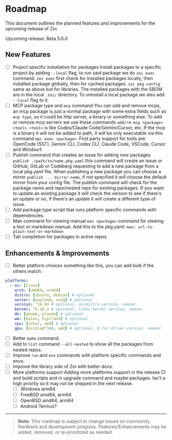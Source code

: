 # Roadmap

This document outlines the planned features and improvements for the upcoming release of Zoi.

Upcoming release: Beta 5.0.0

## New Features

- [ ] Project specific installation for packages
      Install packages to a specific project by adding `--local` flag, to run said package we do `zoi exec` command.
      `zoi exec` first check for installed packages locally, then installed package globally, then for cached packages.
      `zoi pkg-config` same as above but for libraries.
      The installed packages with the SBOM are in the local `.zoi/` directory.
      To uninstall a local package we also add `--local` flag to it.
- [ ] MCP package type and `mcp` command
      You can add and remove mcps, an mcp package is just a normal package with some extra fields such as `mcp type`, so it could be http server, a binary or something else.
      To add or remove mcp servers we use these commands `add/rm mcp <package> <tool>`.
      `<tool>` is like Codex/Claude Code/Gemini/Cursor, etc.
      If the mcp is a binary it will not be added to path, it will be only executable via this command `mpc exec <package>`.
      First party support for tools are: OpenCode (SST), Gemini CLI, Codex CLI, Claude Code, VSCode, Cursor and Windsurf.
- [ ] Publish command that creates an issue for adding new packages
      `publish ./path/to/name.pkg.yaml` this command will create an issue or GitHub, GitLab or Codeberg requesting to add a new package from a local pkg.yaml file.
      When publishing a new package you can choose a mirror `publish ... mirror-name`, if not specified it will choose the default mirror from your config file.
      The publish command will check for the package name and repo/nested repo for existing packages.
      If you want to update an existing package it will check the version to see if there's an update or no, if there's an update it will create a different type of issue.
- [ ] Add package type script that runs platform specific commands with dependencies.
- [ ] Man command for viewing manual
      `man <package>` command for viewing a text or markdown manual.
      Add this to the pkg.yaml: `man: url-to-plain-text-or-markdown`
- [ ] Tab completion for packages in active repos

## Enhancements & Improvements

- [ ] Better platform choices
      something like this, you can add bulk if the others match:

```yaml
platforms:
  - os: [linux]
    arch: [amd64, arm64]
    distro: [ubuntu, debian] # optional
    server: [wayland, xorg] # optional
    version: ^24.04 # optional, os/distro version, semver
    kernel: ^6.16.2 # optional, linux kernel version, semver
    de: [gnome, plasma] # optional
    wm: [kwinn, hyprland] # optional
    cpu: [intel, amd] # optional
    gpu: [nvidia@^340, amd] # optional, @ for driver version, semver
```

- [ ] Better `make` command.
- [ ] Add to `list` command `--all-nested` to show all the packages from nested repos.
- [ ] Improve `run` and `env` commands with platform specific commands and envs.
- [ ] Improve the library side of Zoi with better docs.
- [ ] More platforms support
      Adding more platforms support in the release CI and build scripts and in upgrade command and maybe packages.
      Isn't a high priority so it may not be shipped in the next release.
  - [ ] Windows arm64
  - [ ] FreeBSD amd64, arm64
  - [ ] OpenBSD amd64, arm64
  - [ ] Android Termux?

---

> **Note:** This roadmap is subject to change based on community feedback and development progress. Features/Enhancements may be added, removed, or re-prioritized as needed.
